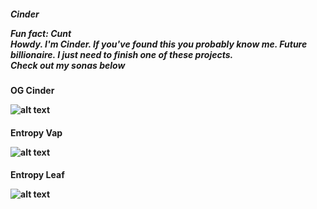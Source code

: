 <h5>Cinder</ h5>
<p>
Fun fact: Cunt <br />
Howdy. I'm Cinder. If you've found this you probably know me. Future billionaire. I just need to finish one of these projects. <br />
Check out my sonas below <br />
</ p>



<h4>OG Cinder</ h4>

![alt text](https://cdn.discordapp.com/attachments/587800930225750027/587883760146579457/comm2alt.png)

<h4> Entropy Vap </ h4>

![alt text](https://media.discordapp.net/attachments/704095069803642881/849313098569482270/SketchFB_7.png?width=755&height=676)

<h4> Entropy Leaf </ h4>

![alt text](https://cdn.discordapp.com/attachments/704095069803642881/858788510772887582/349501-2.output.png)





<!--
**Cinderrr/Cinderrr** is a ✨ _special_ ✨ repository because its `README.md` (this file) appears on your GitHub profile.

Cinder
Pronouns: Cunt
Fun fact: Cunt

Howdy. I'm Cinder. If you've found this you probably know me. Future billionaire. I just need to finish one of these projects.



- 🔭 I’m currently working on ...
- 🌱 I’m currently learning ...
- 👯 I’m looking to collaborate on ...
- 🤔 I’m looking for help with ...
- 💬 Ask me about ...
- 📫 How to reach me: ...

- ⚡ Fun fact: ...
-->
